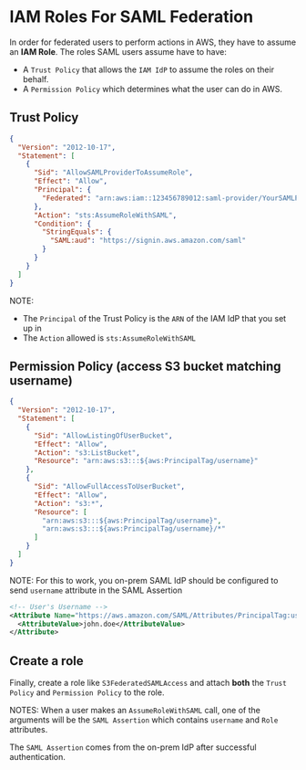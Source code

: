 # IAM Roles For SAML Federation

In order for federated users to perform actions in AWS, they have to assume an **IAM Role**.
The roles SAML users assume have to have:
* A `Trust Policy` that allows the `IAM IdP` to assume the roles on their behalf.
* A `Permission Policy` which determines what the user can do in AWS.

## Trust Policy
```json
{
  "Version": "2012-10-17",
  "Statement": [
    {
      "Sid": "AllowSAMLProviderToAssumeRole",
      "Effect": "Allow",
      "Principal": {
        "Federated": "arn:aws:iam::123456789012:saml-provider/YourSAMLProvider"
      },
      "Action": "sts:AssumeRoleWithSAML",
      "Condition": {
        "StringEquals": {
          "SAML:aud": "https://signin.aws.amazon.com/saml"
        }
      }
    }
  ]
}
```
NOTE:
* The `Principal` of the Trust Policy is the `ARN` of the IAM IdP that you set up in [](SAML-Identity-Provider-in-IAM.md)
* The `Action` allowed is `sts:AssumeRoleWithSAML`

## Permission Policy (access S3 bucket matching username)
```json
{
  "Version": "2012-10-17",
  "Statement": [
    {
      "Sid": "AllowListingOfUserBucket",
      "Effect": "Allow",
      "Action": "s3:ListBucket",
      "Resource": "arn:aws:s3:::${aws:PrincipalTag/username}"
    },
    {
      "Sid": "AllowFullAccessToUserBucket",
      "Effect": "Allow",
      "Action": "s3:*",
      "Resource": [
        "arn:aws:s3:::${aws:PrincipalTag/username}",
        "arn:aws:s3:::${aws:PrincipalTag/username}/*"
      ]
    }
  ]
}
```
NOTE:
For this to work, you on-prem SAML IdP should be configured to send `username` attribute in the SAML Assertion
```xml
<!-- User's Username -->
<Attribute Name="https://aws.amazon.com/SAML/Attributes/PrincipalTag:username">
  <AttributeValue>john.doe</AttributeValue>
</Attribute>
```
## Create a role

Finally, create a role like `S3FederatedSAMLAccess` and attach **both** the `Trust Policy` and `Permission Policy` to the role.

NOTES: When a user makes an `AssumeRoleWithSAML` call, one of the arguments will be the `SAML Assertion` which contains `username` and `Role` attributes.

The `SAML Assertion` comes from the on-prem IdP after successful authentication.

